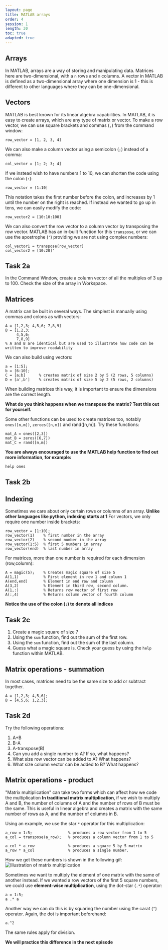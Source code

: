 ```yaml
---
layout: page
title: MATLAB arrays
order: 4
session: 1
length: 30
toc: true
adapted: true
---
```

## Arrays
In MATLAB, arrays are a way of storing and manipulating data. Matrices here are two-dimensional, with a `n` rows and `m` columns. A vector in MATLAB is defined as a two-dimensional array where one dimension is 1 - this is different to other languages where they can be one-dimensional. 

## Vectors
MATLAB is best known for its linear algebra capabilities. In MATLAB, it is easy to create arrays, which are any type of matrix or vector. To make a row vector, we can use square brackets and commas (`,`) from the command window:
```
row_vector = [1, 2, 3, 4]
```
We can also make a column vector using a semicolon (`;`) instead of a comma:
```
col_vector = [1; 2; 3; 4]
```
If we instead wish to have numbers 1 to 10, we can shorten the code using the colon (`:`):
```
row_vector = [1:10]
```
This notation takes the first number before the colon, and increases by 1 until the number on the right is reached. If instead we wanted to go up in tens, we can easily modify the code:
```
row_vector2 = [10:10:100]
```
We can also convert the row vector to a column vector by transposing the row vector. MATLAB has an in-built function for this `transpose`, or we can use the apostrophe (`'`) providing we are not using complex numbers:
```
col_vector1 = transpose(row_vector)
col_vector2 = [10:20]'
```
## Task 2a
In the Command Window, create a column vector of all the multiples of 3 up to 100. Check the size of the array in Workspace.

## Matrices
A matrix can be built in several ways. The simplest is manually using commas and colons as with vectors:
```
A = [1,2,3; 4,5,6; 7,8,9]
B = [1,2,3;
     4,5,6;
     7,8,9]
% A and B are identical but are used to illustrate how code can be written to improve readability
```
We can also build using vectors:
```
a = [1:5];
b = [6:10];
C = [a;b]      % creates matrix of size 2 by 5 (2 rows, 5 columns)
D = [a',b']    % creates matrix of size 5 by 2 (5 rows, 2 columns)
```
When building matrices this way, it is important to ensure the dimensions are the correct length.

**What do you think happens when we transpose the matrix? Test this out for yourself.**

Some other functions can be used to create matrices too, notably `ones([n,m])`, `zeroes([n,m])` and rand([n,m]). Try these functions:
```
mat_A = ones([2,3])
mat_B = zeros([6,7])
mat_C = rand([n,m])
```
**You are always encouraged to use the MATLAB help function to find out more information, for example:**
```
help ones
```
## Task 2b

## Indexing
Sometimes we care about only certain rows or columns of an array. **Unlike other languages like python, indexing starts at 1** 
For vectors, we only require one number inside brackets:
```
row_vector = [1:10];
row_vector(1)    % first number in the array
row_vector(2)    % second number in the array
row_vector(1:5)  % first 5 numbers in array
row_vector(end)  % last number in array 
```
For matrices, more than one number is required for each dimension (row,column):
```
A = magic(5);    % Creates magic square of size 5
A(1,1)           % First element in row 1 and column 1
A(end,end)       % Element in end row and column
A(3,2)           % Element in third row, second column. 
A(1,:)           % Returns row vector of first row
A(:,4)           % Returns column vector of fourth column
```
**Notice the use of the colon (`:`) to denote all indices**

## Task 2c
1. Create a magic square of size 7
2. Using the `sum` function, find out the sum of the first row.
3. Using the `sum` function, find out the sum of the last column.
4. Guess what a magic square is. Check your guess by using the `help` function within MATLAB.

## Matrix operations - summation
In most cases, matrices need to be the same size to add or subtract together.
```
A = [1,2,3; 4,5,6];
B = [4,5,6; 1,2,3];
```
## Task 2d
Try the following operations:
1. A+B
2. B-A
3. A-transpose(B)
4. Can you add a single number to A? If so, what happens?
5. What size row vector can be added to A? What happens?
6. What size column vector can be added to B? What happens?

## Matrix operations - product
"Matrix multiplication" can take two forms which can affect how we code the multiplication
**In traditional matrix multiplication**, if we wish to multiply A and B, the number of columns of A and the number of rows of B must be the same. This is useful in linear algebra and creates a matrix with the same number of rows as A, and the number of columns in B.

Using an example, we use the star `*` operator for this multiplication:
```
a_row = 1:5;                % produces a row vector from 1 to 5
a_col = transpose(a_row);   % produces a column vector from 1 to 5

a_col * a_row               % produces a square 5 by 5 matrix
a_row * a_col               % produces a single number.
```
How we get these numbers is shown in the following gif:
![Illustration of matrix multiplication]()

Sometimes we want to multiply the element of one matrix with the same of another instead. If we wanted a row vectors of the first 5 square numbers, we could use **element-wise multiplication**, using the dot-star (`.*`) operator:
```
a = 1:5;
a .* a
```
Another way we can do this is by squaring the number using the carat (`^`) operator. Again, the dot is important beforehand:
```
a.^2
```
The same rules apply for division.

**We will practice this difference in the next episode**
